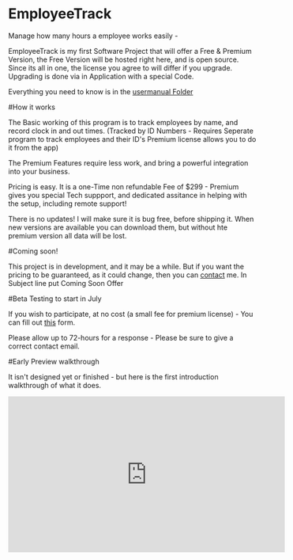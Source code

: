 # EmployeeTrack
Manage how many hours a employee works easily - 

EmployeeTrack is my first Software Project that will offer a Free & Premium Version, the Free Version will be hosted right here, and is open source. Since its all in one, the license you agree to will differ if you upgrade. Upgrading is done via in Application with a special Code. 

Everything you need to know is in the [usermanual Folder](https://github.com/jdc20181/EmployeeTrack/tree/master/usermanual)

#How it works

The Basic working of this program is to track employees by name, and record clock in and out times. (Tracked by ID Numbers - Requires Seperate program to track employees and their ID's Premium license allows you to do it from the app)

The Premium Features require less work, and bring a powerful integration into your business. 

Pricing is easy. It is a one-Time non refundable Fee of $299  - Premium gives you special Tech suppport, and dedicated assitance in helping with the setup, including remote support! 

There is no updates! I will make sure it is bug free, before shipping it. When new versions are available you can download them, but without hte premium version all data will be lost. 

#Coming soon!

This project is in development, and it may be a while. But if you want the pricing to be guaranteed, as it could change, then you can [contact](mailto:jdc20181@gmail.com) me. In Subject line put Coming Soon Offer 

#Beta Testing to start in July

If you wish to participate, at no cost (a small fee for premium license) - You can fill out [this](https://goo.gl/forms/wCqyT6ajVLONZc7y2) form. 

Please allow up to 72-hours for a response - Please be sure to give a correct contact email. 


#Early Preview walkthrough 

It isn't designed yet or finished - but here is the first introduction walkthrough of what it does. 
<html>
<iframe width="560" height="315" src="https://www.youtube.com/embed/WHiDBBL2inc" frameborder="0" allowfullscreen></iframe>
</html>
